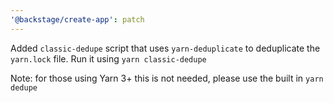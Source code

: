 ```yaml
---
'@backstage/create-app': patch
---
```


Added `classic-dedupe` script that uses `yarn-deduplicate` to deduplicate the `yarn.lock` file. Run it using `yarn classic-dedupe`

Note: for those using Yarn 3+ this is not needed, please use the built in `yarn dedupe`
